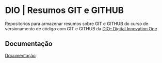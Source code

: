 
# DIO | Resumos GIT  e GITHUB    

Repositorios para armazenar resumos sobre GIT e GITHUB do curso de versionamento de código com GIT e GITHUB da [DIO- Digital Innovation One](https://www.dio.me/)


## Documentação

[Documentação](https://docs.github.com/pt/get-started/learning-about-github/about-versions-of-github-docs)
